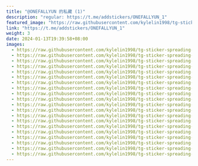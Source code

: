 ```yaml
---
title: "@ONEFALLYUN 的私藏 (1)"
description: "regular: https://t.me/addstickers/ONEFALLYUN_1"
featured_image: "https://raw.githubusercontent.com/kylelin1998/tg-sticker-spreading-worldwide-images/main/img/0ea25a23-81ba-4c0f-857d-c06d7f4b5f3b.jpg"
link: "https://t.me/addstickers/ONEFALLYUN_1"
weight: 3
date: 2024-01-13T19:39:58+08:00
images:
  - https://raw.githubusercontent.com/kylelin1998/tg-sticker-spreading-worldwide-images/main/img/0ea25a23-81ba-4c0f-857d-c06d7f4b5f3b.jpg
  - https://raw.githubusercontent.com/kylelin1998/tg-sticker-spreading-worldwide-images/main/img/024250a0-d267-4335-a836-7a7517fd91e8.jpg
  - https://raw.githubusercontent.com/kylelin1998/tg-sticker-spreading-worldwide-images/main/img/9260f9bd-b9ca-4ab5-869a-2fba74fbd4b3.jpg
  - https://raw.githubusercontent.com/kylelin1998/tg-sticker-spreading-worldwide-images/main/img/2a0ae66f-4334-4715-a050-2c4fde2f6b37.jpg
  - https://raw.githubusercontent.com/kylelin1998/tg-sticker-spreading-worldwide-images/main/img/fc1a088e-71cf-41f2-a07a-7c09ea144722.jpg
  - https://raw.githubusercontent.com/kylelin1998/tg-sticker-spreading-worldwide-images/main/img/0708600b-bb79-40b5-abde-f1d5e210d55c.jpg
  - https://raw.githubusercontent.com/kylelin1998/tg-sticker-spreading-worldwide-images/main/img/8febc296-0c28-4051-9e6f-185f5ee9860a.jpg
  - https://raw.githubusercontent.com/kylelin1998/tg-sticker-spreading-worldwide-images/main/img/14525155-31ff-4f6d-ba18-d90373c64a77.jpg
  - https://raw.githubusercontent.com/kylelin1998/tg-sticker-spreading-worldwide-images/main/img/4535bf67-4465-42c3-9b85-016a5f6f0e6e.jpg
  - https://raw.githubusercontent.com/kylelin1998/tg-sticker-spreading-worldwide-images/main/img/8ff0166a-2309-4653-9bf2-1e8fec00c08b.jpg
  - https://raw.githubusercontent.com/kylelin1998/tg-sticker-spreading-worldwide-images/main/img/b2a62d4d-3c23-41ea-b876-2b92e0d7163c.jpg
  - https://raw.githubusercontent.com/kylelin1998/tg-sticker-spreading-worldwide-images/main/img/fb8545ef-42fc-470d-aaff-e1d33c95f43a.jpg
  - https://raw.githubusercontent.com/kylelin1998/tg-sticker-spreading-worldwide-images/main/img/ee2b3a96-740e-4378-b841-ba009f65317b.jpg
  - https://raw.githubusercontent.com/kylelin1998/tg-sticker-spreading-worldwide-images/main/img/5ea5737c-1c0e-488b-b6f1-43527868d6aa.jpg
  - https://raw.githubusercontent.com/kylelin1998/tg-sticker-spreading-worldwide-images/main/img/fe1cf494-6898-4ba2-8a44-7adcd032618e.jpg
  - https://raw.githubusercontent.com/kylelin1998/tg-sticker-spreading-worldwide-images/main/img/fba563c5-b29e-4916-ac8a-5d19a2c78565.jpg
  - https://raw.githubusercontent.com/kylelin1998/tg-sticker-spreading-worldwide-images/main/img/27ea5faf-99d3-4f20-bfe5-ebba176a4030.jpg
  - https://raw.githubusercontent.com/kylelin1998/tg-sticker-spreading-worldwide-images/main/img/20f030b4-45d5-4328-ba3d-f51fa926f694.jpg
  - https://raw.githubusercontent.com/kylelin1998/tg-sticker-spreading-worldwide-images/main/img/7f0f28d6-34a4-4a2e-9ed6-cd6a24799e6f.jpg
  - https://raw.githubusercontent.com/kylelin1998/tg-sticker-spreading-worldwide-images/main/img/05f76e28-f810-4fd1-96a4-27d8b318b5c8.jpg
---
```

